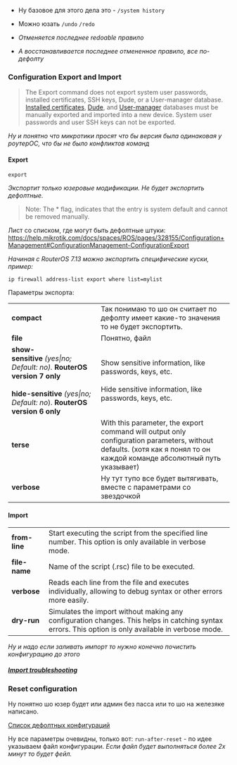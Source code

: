 - Ну базовое для этого дела это - `/system history`
- Можно юзать `/undo` `/redo` 

- *Отменяется последнее redoable правило*
- *А восстанавливается последнее отмененное правило, все по-дефолту*

### Configuration Export and Import

> The Export command does not export system user passwords, installed certificates, SSH keys, Dude, or a User-manager database.
> [Installed certificates](https://help.mikrotik.com/docs/display/ROS/Certificates#Certificates-ExportCertificate), [Dude](https://wiki.mikrotik.com/Manual:The_Dude_v6/DB_import_export), and [User-manager](https://help.mikrotik.com/docs/display/ROS/User+Manager#UserManager-Database) databases must be manually exported and imported into a new device.
> System user passwords and user SSH keys can not be exported.

*Ну и понятно что микротики просят что бы версия была одинаковая у роутерОС, что бы не было конфликтов команд*

#### Export
`export`

*Экспортит только юзеровые модификации. Не будет экспортить дефолтные.*

> Note:
> The * flag, indicates that the entry is system default and cannot be removed manually.

Лист со списком, где могут быть дефолтные штуки:
https://help.mikrotik.com/docs/spaces/ROS/pages/328155/Configuration+Management#ConfigurationManagement-ConfigurationExport

*Начиная с RouterOS 7.13 можно экспортить специфические куски, пример:*
```bash
ip firewall address-list export where list=mylist
```

Параметры экспорта:

|                                                                                                                                                          |                                                                                                                                                                        |
| -------------------------------------------------------------------------------------------------------------------------------------------------------- | ---------------------------------------------------------------------------------------------------------------------------------------------------------------------- |
| **compact**                                                                                                                                              | Так понимаю то шо он считает по дефолту имеет какие-то значения то не будет экспортить.                                                                                |
| **file**                                                                                                                                                 | Понятно, файл                                                                                                                                                          |
| **show-sensitive** _(yes\|no; Default: no)._ **RouterOS version 7 only**<br><br>**hide-sensitive** _(yes\|no; Default: no_). **RouterOS version 6 only** | Show sensitive information, like passwords, keys, etc.<br><br>Hide sensitive information, like passwords, keys, etc.                                                   |
| **terse**                                                                                                                                                | With this parameter, the export command will output only configuration parameters, without defaults. (хотя как я понял то он каждой команде абсолютный путь указывает) |
| **verbose**                                                                                                                                              | Ну тут тупо все будет вытягивать, вместе с параметрами со звездочкой                                                                                                   |

#### Import

|               |                                                                                                                                                     |
| ------------- | --------------------------------------------------------------------------------------------------------------------------------------------------- |
| **from-line** | Start executing the script from the specified line number. This option is only available in verbose mode.                                           |
| **file-name** | Name of the script (.rsc) file to be executed.                                                                                                      |
| **verbose**   | Reads each line from the file and executes individually, allowing to debug syntax or other errors more easily.                                      |
| **dry-run**   | Simulates the import without making any configuration changes. This helps in catching syntax errors. This option is only available in verbose mode. |
*Ну и надо если заливать импорт то нужно конечно почистить конфигурацию до этого*

##### [Import troubleshooting](https://help.mikrotik.com/docs/spaces/ROS/pages/328155/Configuration+Management#ConfigurationManagement-Importtroubleshooting)

### Reset configuration
Ну понятно шо юзер будет или админ без пасса или то шо на железяке написано.

[Список дефолтных конфигураций](https://help.mikrotik.com/docs/spaces/ROS/pages/167706788/Default+configurations)

Ну все параметры очевидны, только вот:
`run-after-reset`  - по идее указываем файл конфигурации. *Если файл будет выполняться более 2х минут то будет фейл.*



